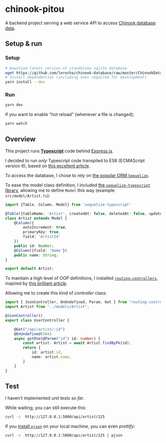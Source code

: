 # chinook-pitou

A backend project serving a web service API to access [Chinook database data](https://github.com/lerocha/chinook-database).

## Setup & run

### Setup

```bash
# Download latest version of standalone sqlite database
wget https://github.com/lerocha/chinook-database/raw/master/ChinookDatabase/DataSources/Chinook_Sqlite_AutoIncrementPKs.sqlite -O ./chinook.sqlite
# Install dependencies (including ones required for development)
yarn install --dev
```

### Run

```bash
yarn dev
```

If you want to enable "hot reload" (whenever a file is changed);

```bash
yarn watch
```

## Overview

This project runs [**Typescript**](https://www.typescriptlang.org/) code behind [Express.js](https://expressjs.com/).

I decided to run _only_ Typescript code transpiled to ES6 (ECMAScript version 6), based on [this excellent article](https://www.freecodecamp.org/news/how-to-set-up-a-typescript-project-67b427114884/).

To access the database, I chose to rely on [the popular ORM `Sequelize`](https://sequelize.org/v5/manual/getting-started.html).

To ease the model class definition, I included [the `sequelize-typescript` library](https://github.com/RobinBuschmann/sequelize-typescript),
allowing me to define `Model` this way (example: `src/model/Artist.ts`):

```typescript
import {Table, Column, Model} from 'sequelize-typescript'

@Table({tableName: 'Artist', createdAt: false, deletedAt: false, updatedAt: false})
class Artist extends Model {
    @Column({
        autoIncrement: true,
        primaryKey: true,
        field: 'ArtistId'
    })
    public id: Number;
    @Column({field: 'Name'})
    public name: String;
}

export default Artist;
```

To maintain a high level of OOP definitions, I installed [`routing-controllers`](https://github.com/typestack/routing-controllers),
inspired by [this brilliant article](https://codebrains.io/express-typescript-routing-controllers/).

Allowing me to create this kind of _controller_ class:

```typescript
import { JsonController, OnUndefined, Param, Get } from "routing-controllers";
import Artist from "../models/Artist";

@JsonController()
export class UserController {

    @Get("/api/artist/:id")
    @OnUndefined(404)
    async getOne(@Param("id") id: number) {
        const artist: Artist = await Artist.findByPk(id);
        return {
            id: artist.id,
            name: artist.name,
        }
    }
}
```

## Test

I haven't implemented unit tests _so far_. 

While waiting, you can still execute this:

```bash
curl -s  http://127.0.0.1:5000/api/artist/125
```

If you [install `pjson`](https://pypi.org/project/pjson/) on your local machine, you can even _prettify_:

```bash
curl -s  http://127.0.0.1:5000/api/artist/125 | pjson
```
